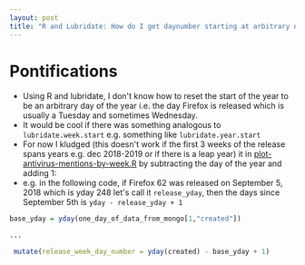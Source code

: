 ```yaml
---
layout: post
title: "R and Lubridate: How do I get daynumber starting at arbitrary day of the week? e.g. Firefox day 1 of a release week usually starts on Tuesday"
---
```

# Pontifications

* Using R and lubridate, I don't know how to reset the start of the year to be an arbitrary day of the year i.e. the day Firefox is released which is usually a Tuesday and sometimes Wednesday.
* It would be cool if there was something analogous to ```lubridate.week.start``` e.g. something like ```lubridate.year.start```
* For now I kludged (this doesn't work if the first 3 weeks of the release spans years e.g. dec 2018-2019 or if there is a leap year) it in [plot-antivirus-mentions-by-week.R](https://github.com/rtanglao/rt-kitsune-api/blob/master/VISUALIZATIONS/plot-antivirus-mentions-by-week.r) by subtracting the day of the year and adding 1:
* e.g. in the following code, if Firefox 62 was released on September 5, 2018 which is yday 248 let's call it ```release_yday```, then the days since September 5th is ```yday - release_yday + 1```

```r
base_yday = yday(one_day_of_data_from_mongo[1,"created"]) 

...

 mutate(release_week_day_number = yday(created) - base_yday + 1)
```